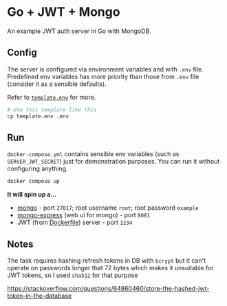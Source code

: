 # Go + JWT + Mongo

An example JWT auth server in Go with MongoDB.

## Config

The server is configured via environment variables and with `.env` file.
Predefined env variables has more priority than those from `.env` file (consider it as a sensible defaults).

Refer to [`template.env`](./template.env) for more.

```bash
# Use this template like this
cp template.env .env
```

## Run

`docker-compose.yml` contains sensible env variables (such as `SERVER_JWT_SECRET`) just for demonstration purposes. You can run it without configuring anything.

```bash
docker compose up
```

**It will spin up a...**

- [mongo](https://hub.docker.com/_/mongo) - port `27017`; root username `root`; root password `example`
- [mongo-express](https://hub.docker.com/_/mongo-express) (web ui for mongo) - port `8081`
- JWT (from [Dockerfile](./Dockerfile)) server - port `1234`


## Notes

The task requires hashing refresh tokens in DB with `bcrypt` but it can't operate
on passwords longer that 72 bytes which makes it unsuitable for JWT tokens, so
I used `sha512` for that purpose

https://stackoverflow.com/questions/64860460/store-the-hashed-jwt-token-in-the-database
